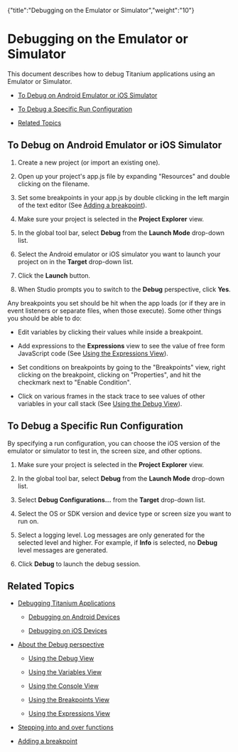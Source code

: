{"title":"Debugging on the Emulator or Simulator","weight":"10"} 

# Debugging on the Emulator or Simulator

This document describes how to debug Titanium applications using an Emulator or Simulator.

*   [To Debug on Android Emulator or iOS Simulator](#ToDebugonAndroidEmulatororiOSSimulator)
    
*   [To Debug a Specific Run Configuration](#ToDebugaSpecificRunConfiguration)
    
*   [Related Topics](#RelatedTopics)
    

## To Debug on Android Emulator or iOS Simulator

1.  Create a new project (or import an existing one).
    
2.  Open up your project's app.js file by expanding "Resources" and double clicking on the filename.
    
3.  Set some breakpoints in your app.js by double clicking in the left margin of the text editor (See [Adding a breakpoint](/docs/appc/Axway_Appcelerator_Studio/Axway_Appcelerator_Studio_Guide/Web_Development/JavaScript_Development/Debugging_JavaScript/Adding_a_breakpoint/)).
    
4.  Make sure your project is selected in the **Project Explorer** view.
    
5.  In the global tool bar, select **Debug** from the **Launch Mode** drop-down list.
    
6.  Select the Android emulator or iOS simulator you want to launch your project on in the **Target** drop-down list.
    
7.  Click the **Launch** button.
    
8.  When Studio prompts you to switch to the **Debug** perspective, click **Yes**.
    

Any breakpoints you set should be hit when the app loads (or if they are in event listeners or separate files, when those execute). Some other things you should be able to do:

*   Edit variables by clicking their values while inside a breakpoint.
    
*   Add expressions to the **Expressions** view to see the value of free form JavaScript code (See [Using the Expressions View](/docs/appc/Axway_Appcelerator_Studio/Axway_Appcelerator_Studio_Guide/Web_Development/JavaScript_Development/Debugging_JavaScript/About_the_Debug_perspective/Using_the_Expressions_View/)).
    
*   Set conditions on breakpoints by going to the "Breakpoints" view, right clicking on the breakpoint, clicking on "Properties", and hit the checkmark next to "Enable Condition".
    
*   Click on various frames in the stack trace to see values of other variables in your call stack (See [Using the Debug View](/docs/appc/Axway_Appcelerator_Studio/Axway_Appcelerator_Studio_Guide/Web_Development/JavaScript_Development/Debugging_JavaScript/About_the_Debug_perspective/Using_the_Debug_View/)).
    

## To Debug a Specific Run Configuration

By specifying a run configuration, you can choose the iOS version of the emulator or simulator to test in, the screen size, and other options.

1.  Make sure your project is selected in the **Project Explorer** view.
    
2.  In the global tool bar, select **Debug** from the **Launch Mode** drop-down list.
    
3.  Select **Debug Configurations...** from the **Target** drop-down list.
    
4.  Select the OS or SDK version and device type or screen size you want to run on.
    
5.  Select a logging level. Log messages are only generated for the selected level and higher. For example, if **Info** is selected, no **Debug** level messages are generated.
    
6.  Click **Debug** to launch the debug session.
    

## Related Topics

*   [Debugging Titanium Applications](/docs/appc/Axway_Appcelerator_Studio/Axway_Appcelerator_Studio_Guide/Titanium_Development/Debugging_Titanium_Applications/)
    
    *   [Debugging on Android Devices](/docs/appc/Axway_Appcelerator_Studio/Axway_Appcelerator_Studio_Guide/Titanium_Development/Debugging_Titanium_Applications/Debugging_on_Android_Devices/)
        
    *   [Debugging on iOS Devices](/docs/appc/Axway_Appcelerator_Studio/Axway_Appcelerator_Studio_Guide/Titanium_Development/Debugging_Titanium_Applications/Debugging_on_iOS_Devices/)
        
*   [About the Debug perspective](/docs/appc/Axway_Appcelerator_Studio/Axway_Appcelerator_Studio_Guide/Web_Development/JavaScript_Development/Debugging_JavaScript/About_the_Debug_perspective/)
    
    *   [Using the Debug View](/docs/appc/Axway_Appcelerator_Studio/Axway_Appcelerator_Studio_Guide/Web_Development/JavaScript_Development/Debugging_JavaScript/About_the_Debug_perspective/Using_the_Debug_View/)
        
    *   [Using the Variables View](/docs/appc/Axway_Appcelerator_Studio/Axway_Appcelerator_Studio_Guide/Web_Development/JavaScript_Development/Debugging_JavaScript/About_the_Debug_perspective/Using_the_Variables_View/)
        
    *   [Using the Console View](/docs/appc/Axway_Appcelerator_Studio/Axway_Appcelerator_Studio_Guide/Web_Development/JavaScript_Development/Debugging_JavaScript/Using_the_Console_View/)
        
    *   [Using the Breakpoints View](/docs/appc/Axway_Appcelerator_Studio/Axway_Appcelerator_Studio_Guide/Web_Development/JavaScript_Development/Debugging_JavaScript/About_the_Debug_perspective/Using_the_Breakpoints_View/)
        
    *   [Using the Expressions View](/docs/appc/Axway_Appcelerator_Studio/Axway_Appcelerator_Studio_Guide/Web_Development/JavaScript_Development/Debugging_JavaScript/About_the_Debug_perspective/Using_the_Expressions_View/)
        
*   [Stepping into and over functions](/docs/appc/Axway_Appcelerator_Studio/Axway_Appcelerator_Studio_Guide/Web_Development/JavaScript_Development/Debugging_JavaScript/Stepping_into_and_over_functions/)
    
*   [Adding a breakpoint](/docs/appc/Axway_Appcelerator_Studio/Axway_Appcelerator_Studio_Guide/Web_Development/JavaScript_Development/Debugging_JavaScript/Adding_a_breakpoint/)